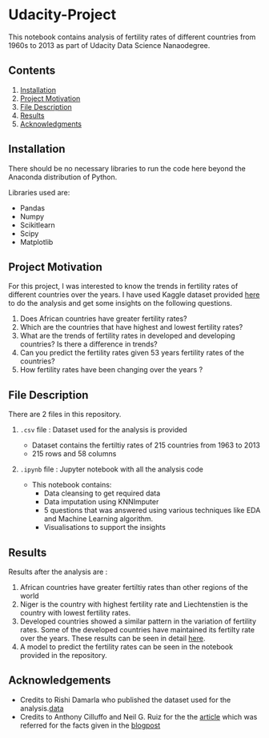 # Udacity-Project

This notebook contains analysis of fertility rates of different countries from 1960s to 2013 as part of Udacity Data Science Nanaodegree.

## Contents

1. [Installation](#Installation)
2. [Project Motivation](#Project-Motivation)
3. [File Description](#File-Descriptions)
4. [Results](#Results)
5. [Acknowledgments](#Acknowledgements)

## Installation
There should be no necessary libraries to run the code here beyond the Anaconda distribution of Python.

Libraries used are:

* Pandas 
* Numpy
* Scikitlearn 
* Scipy
* Matplotlib

## Project Motivation

For this project, I was interested to know the trends in fertility rates of different countries over the years.
I have used Kaggle dataset provided [here](https://www.kaggle.com/rishidamarla/fertility-rates-of-all-countries-1960present) to do the analysis and get some insights on the following questions.

1. Does African countries have greater fertility rates?
2. Which are the countries that have highest and lowest fertility rates?
3. What are the trends of fertility rates in developed and developing countries? Is there a difference in trends?
4. Can you predict the fertility rates given 53 years fertility rates of the countries?
5. How fertility rates have been changing over the years ?

## File Description

There are 2 files in this repository.

1. `.csv` file : Dataset used for the analysis is provided 
    * Dataset contains the fertiltiy rates of 215 countries from 1963 to 2013
    * 215 rows and 58 columns
    
3. `.ipynb` file : Jupyter notebook with all the analysis code
    * This notebook contains:
        * Data cleansing to get required data
        * Data imputation using KNNImputer
        * 5 questions that was answered using various techniques like EDA and Machine Learning algorithm.
        * Visualisations to support the insights

## Results
 Results after the analysis are :
  1. African countries have greater fertiltiy rates than other regions of the world
  2. Niger is the country with highest fertility rate and Liechtenstien is the country with lowest fertility rates.
  3. Developed countries showed a similar pattern in the variation of fertility rates. Some of the developed countries have maintained its fertilty rate over the years. These results can be seen in detail [here](https://athiragkutty.medium.com/growing-population-and-shrinking-families-a3a04cc56b6a).
  4. A model to predict the fertility rates can be seen in the notebook provided in the repository.

## Acknowledgements

* Credits to Rishi Damarla who published the dataset used for the analysis.[data](https://www.kaggle.com/rishidamarla/fertility-rates-of-all-countries-1960present)
* Credits to  Anthony Cilluffo and Neil G. Ruiz for the the [article](https://www.pewresearch.org/fact-tank/2019/06/17/worlds-population-is-projected-to-nearly-stop-growing-by-the-end-of-the-century/) which was referred for the facts given in the [blogpost](https://athiragkutty.medium.com/growing-population-and-shrinking-families-a3a04cc56b6a)
